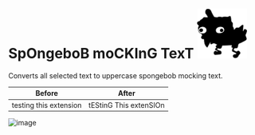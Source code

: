 # SpOngeboB moCKInG TexT <img src="icon.png" alt="image" width="100"/>

Converts all selected text to uppercase spongebob mocking text.

Before|After
-|-
testing this extension|tEStinG This extenSIOn

<img src="https://mobilesyrup.com/wp-content/uploads/2019/01/mocking-spongebob.jpg" alt="image" width="600"/>
